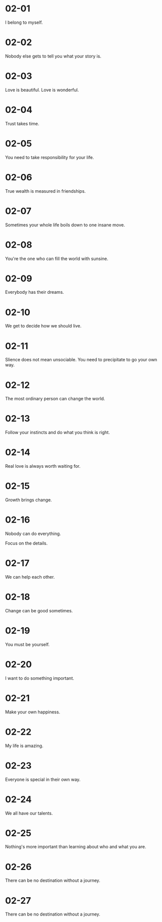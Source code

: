 # 02-01

I belong to myself.

# 02-02

Nobody else gets to tell you what your story is.

# 02-03

Love is beautiful. Love is wonderful.

# 02-04

Trust takes time.

# 02-05

You need to take responsibility for your life.

# 02-06

True wealth is measured in friendships.

# 02-07

Sometimes your whole life boils down to one insane move.

# 02-08

You're the one who can fill the world with sunsine.

# 02-09

Everybody has their dreams.

# 02-10

We get to decide how we should live.

# 02-11

Slience does not mean unsociable. You need to precipitate to go your own way.

# 02-12

The most ordinary person can change the world.

# 02-13

Follow your instincts and do what you think is right.

# 02-14

Real love is always worth waiting for.

# 02-15

Growth brings change.

# 02-16

Nobody can do everything.

Focus on the details.

# 02-17

We can help each other.

# 02-18

Change can be good sometimes.

# 02-19

You must be yourself.

# 02-20

I want to do something important.

# 02-21

Make your own happiness.

# 02-22

My life is amazing.

# 02-23

Everyone is special in their own way.

# 02-24

We all have our talents.

# 02-25

Nothing's more important than learning about who and what you are.

# 02-26

There can be no destination without a journey.

# 02-27

There can be no destination without a journey.
